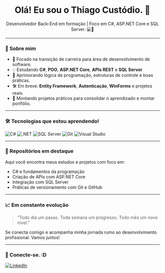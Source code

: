 <h1 align="center">Olá! Eu sou o Thiago Custódio. 👋</h1>

<p align="center">
Desenvolvedor Back-End em formação | Foco em C#, ASP.NET Core e SQL Server. 💻🚀
</p>

---

### 🚀 Sobre mim

- 🎯 Focado na transição de carreira para área de desenvolvimento de software.
- 💡 Estudando **C#**, **POO**, **ASP.NET Core**, **APIs REST** e **SQL Server**
- 🧠 Aprimorando lógica de programação, estruturas de controle e boas práticas.
- 🛠️ Em breve: **Entity Framework**, **Autenticação**, **WinForms** e projetos reais.
- 📘 Montando projetos práticos para consolidar o aprendizado e montar portfólio.

---

### 🛠️ Tecnologias que estou aprendendo!

![C#](https://img.shields.io/badge/C%23-239120?style=flat&logo=c-sharp&logoColor=white)
![.NET](https://img.shields.io/badge/.NET-512BD4?style=flat&logo=dotnet&logoColor=white)
![SQL Server](https://img.shields.io/badge/SQL%20Server-CC2927?style=flat&logo=microsoftsqlserver&logoColor=white)
![Git](https://img.shields.io/badge/Git-F05032?style=flat&logo=git&logoColor=white)
![Visual Studio](https://img.shields.io/badge/Visual%20Studio-5C2D91?style=flat&logo=visualstudio&logoColor=white)

---

### 📂 Repositórios em destaque

Aqui você encontra meus estudos e projetos com foco em:
- C# e fundamentos da programação
- Criação de APIs com ASP.NET Core
- Integração com SQL Server
- Práticas de versionamento com Git e GitHub

---

### 📈 Em constante evolução

> “Todo dia um passo. Toda semana um progresso. Todo mês um novo nível.”

Se conecta comigo e acompanha minha jornada rumo ao desenvolvimento profissional. Vamos juntos!

---

### 🤝 Conecte-se. :D

[![LinkedIn](https://img.shields.io/badge/-ThiagoCustódio-blue?style=flat&logo=Linkedin&logoColor=white)](https://www.linkedin.com)

